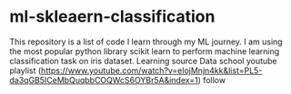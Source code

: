 # ml-skleaern-classification
This repository is a list of code I learn through my ML journey. I am using the most popular python library scikit learn to perform machine learning classification task on iris dataset. 
Learning source Data school youtube playlist (https://www.youtube.com/watch?v=elojMnjn4kk&list=PL5-da3qGB5ICeMbQuqbbCOQWcS6OYBr5A&index=1)
follow 
